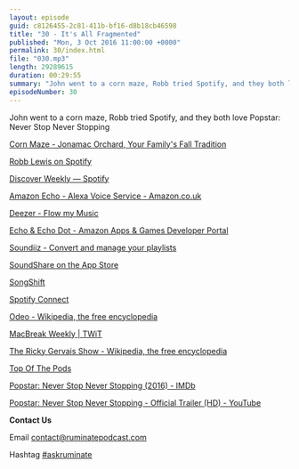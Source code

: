 ```yaml
---
layout: episode
guid: c8126455-2c81-411b-bf16-d8b18cb46598
title: "30 - It's All Fragmented"
published: "Mon, 3 Oct 2016 11:00:00 +0000"
permalink: 30/index.html
file: "030.mp3"
length: 29289615
duration: 00:29:55
summary: "John went to a corn maze, Robb tried Spotify, and they both love Popstar: Never Stop Never Stopping"
episodeNumber: 30
---
```


John went to a corn maze, Robb tried Spotify, and they both love Popstar: Never Stop Never Stopping

[Corn Maze - Jonamac Orchard, Your Family's Fall Tradition](http://www.jonamacorchard.com/corn-maze/)

[Robb Lewis on Spotify](https://open.spotify.com/user/21axpeczwbtmslt5dkexklwiy)

[Discover Weekly — Spotify](https://www.spotify.com/us/discoverweekly)

[Amazon Echo - Alexa Voice Service - Amazon.co.uk](https://www.amazon.co.uk/dp/B01GAGVIE4?tag=hydrukspg-21&hvadid=139830116842&hvpos=1t2&hvnetw=g&hvrand=2022546532100057120&hvpone=&hvptwo=&hvqmt=e&hvdev=c&hvdvcmdl=&hvlocint=&hvlocphy=9045785&hvtargid=kwd-50712656950&ref=pd_sl_85eot7h432_e)

[Deezer - Flow my Music](http://www.deezer.com/?utm_source=google&utm_content=search_brand)

[Echo & Echo Dot - Amazon Apps & Games Developer Portal](https://developer.amazon.com/echo)

[Soundiiz - Convert and manage your playlists](https://soundiiz.com/)

[SoundShare on the App Store](https://itunes.apple.com/gb/app/soundshare/id437060737?mt=8)

[SongShift](http://songshiftapp.com/)

[Spotify Connect](https://www.spotify.com/us/connect/)

[Odeo - Wikipedia, the free encyclopedia](https://en.wikipedia.org/wiki/Odeo)

[MacBreak Weekly | TWiT](https://twit.tv/shows/macbreak-weekly)

[The Ricky Gervais Show - Wikipedia, the free encyclopedia](https://en.wikipedia.org/wiki/The_Ricky_Gervais_Show)

[Top Of The Pods](http://www.topofthepods.co.uk/)

[Popstar: Never Stop Never Stopping (2016) - IMDb](http://www.imdb.com/title/tt3960412/)

[Popstar: Never Stop Never Stopping - Official Trailer (HD) - YouTube](https://www.youtube.com/watch?v=Q9RoNzJrmDo)

**Contact Us**

Email [contact@ruminatepodcast.com](mailto:contact@ruminatepodcast.com)

Hashtag [#askruminate](https://twitter.com/search?q=askruminate)
